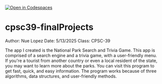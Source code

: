 [![Open in Codespaces](https://classroom.github.com/assets/launch-codespace-2972f46106e565e64193e422d61a12cf1da4916b45550586e14ef0a7c637dd04.svg)](https://classroom.github.com/open-in-codespaces?assignment_repo_id=19224857)
# cpsc39-finalProjects
Author: Nue Lopez
Date: 5/13/2025
Class: CPSC-39

The app I created is the National Park Search and Trivia Game. This app is comprised of a search engine and a trivia game, with a user-friendly menu. If you're a tourist from another country or even a local resident of the state, you may want to learn more about the parks. You can visit this program to get fast, quick, and easy information. The program works because of three algorithms, data structures, and user-friendly methods. 